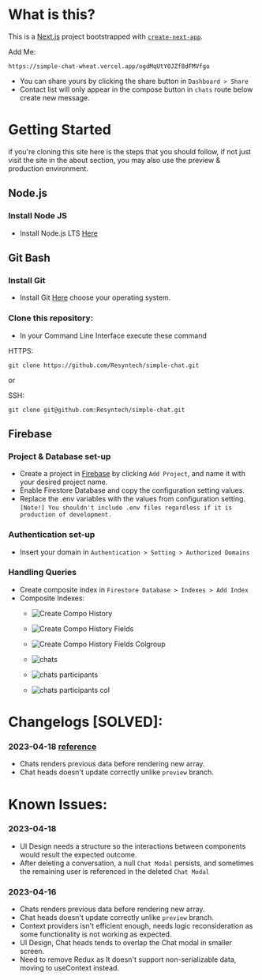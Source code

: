 # What is this?
This is a [Next.js](https://nextjs.org/) project bootstrapped with [`create-next-app`](https://github.com/vercel/next.js/tree/canary/packages/create-next-app).

Add Me:
```
https://simple-chat-wheat.vercel.app/ogdMqUtY0JZf8dFMVfgo
```
- You can share yours by clicking the share button in `Dashboard > Share`
- Contact list will only appear in the compose button in `chats` route below create new message.

# Getting Started
if you're cloning this site here is the steps that you should follow, if not just visit the site in the about section, you may also use the preview & production environment.

## Node.js

### Install Node JS
- Install Node.js LTS [Here](https://nodejs.org/dist/v18.16.0/node-v18.16.0-x64.msi)

## Git Bash

### Install Git
- Install Git [Here](https://git-scm.com/downloads) choose your operating system.

### Clone this repository:
- In your Command Line Interface execute these command


HTTPS:
```
git clone https://github.com/Resyntech/simple-chat.git
```
or

SSH:
```
git clone git@github.com:Resyntech/simple-chat.git
```

## Firebase

### Project & Database set-up
- Create a project in [Firebase](https://console.firebase.google.com/) by clicking `Add Project`, and name it with your desired project name.
- Enable Firestore Database and copy the configuration setting values.
- Replace the .env variables with the values from configuration setting. 
`[Note!] You shouldn't include .env files regardless if it is production of development.`

###  Authentication set-up
- Insert your domain in `Authentication > Setting > Authorized Domains`

### Handling Queries
- Create composite index in `Firestore Database > Indexes > Add Index`
- Composite Indexes:
  - ![Create Compo History](https://user-images.githubusercontent.com/75870962/232265428-5a4e4c76-d282-4aba-a204-501b63b0cab7.png)
  - ![Create Compo History Fields](https://user-images.githubusercontent.com/75870962/232265430-6adb1977-3d1e-4e3d-9387-a9835b11f13f.png)
  - ![Create Compo History Fields Colgroup](https://user-images.githubusercontent.com/75870962/232265449-9ea5691c-9e03-4834-b898-4917c0545908.png)

  - ![chats](https://user-images.githubusercontent.com/75870962/232265486-cd8a3968-3416-4c9c-ab44-e6c3a31767b2.png)
  - ![chats participants](https://user-images.githubusercontent.com/75870962/232265488-72e64150-9c52-42b7-b033-b0c8d9e2740b.png)
  - ![chats participants col](https://user-images.githubusercontent.com/75870962/232265490-9f998f66-56c2-4635-a12d-e096335ec23b.png)

# Changelogs [SOLVED]:
### 2023-04-18 [reference](./README.md#2023-04-16)
- Chats renders previous data before rendering new array.
- Chat heads doesn't update correctly unlike `preview` branch.

# Known Issues:

### 2023-04-18
- UI Design needs a structure so the interactions between components would result the expected outcome.
- After deleting a conversation, a null `Chat Modal` persists, and sometimes the remaining user is referenced in the deleted `Chat Modal`

### 2023-04-16
- Chats renders previous data before rendering new array.
- Chat heads doesn't update correctly unlike `preview` branch.
- Context providers isn't efficient enough, needs logic reconsideration as some functionality is not working as expected.
- UI Design, Chat heads tends to overlap the Chat modal in smaller screen.
- Need to remove Redux as It doesn't support non-serializable data, moving to useContext instead.
